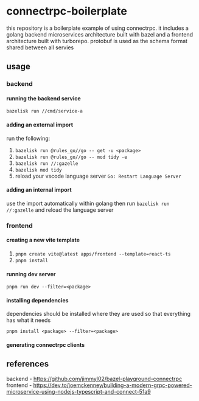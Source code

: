 # connectrpc-boilerplate

this repository is a boilerplate example of using connectrpc. it includes a golang backend microservices architecture built with bazel and a frontend architecture built with turborepo. protobuf is used as the schema format shared between all servies

## usage

### backend

#### running the backend service

`bazelisk run //cmd/service-a`

#### adding an external import

run the following:

1. `bazelisk run @rules_go//go -- get -u <package>`
2. `bazelisk run @rules_go//go -- mod tidy -e`
3. `bazelisk run //:gazelle`
4. `bazelisk mod tidy`
5. reload your vscode language server `Go: Restart Language Server`

#### adding an internal import

use the import automatically within golang then run `bazelisk run //:gazelle` and reload the language server

### frontend

#### creating a new vite template

1. `pnpm create vite@latest apps/frontend --template=react-ts`
2. `pnpm install`

#### running dev server

`pnpm run dev --filter=<package>`

#### installing dependencies

dependencies should be installed where they are used so that everything has what it needs

`pnpm install <package> --filter=<package>`

#### generating connectrpc clients

## references

backend - https://github.com/jimmyl02/bazel-playground-connectrpc
frontend - https://dev.to/joemckenney/building-a-modern-grpc-powered-microservice-using-nodejs-typescript-and-connect-51a9
